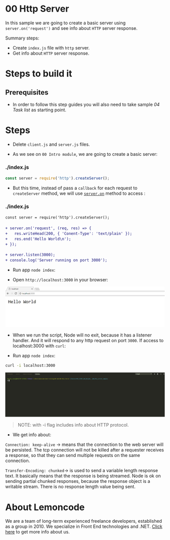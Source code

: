 # 00 Http Server

In this sample we are going to create a basic server using `server.on('request')` and see info about `HTTP` server response.

Summary steps:

- Create `index.js` file with `http` server.
- Get info about `HTTP` server response.

# Steps to build it

## Prerequisites

- In order to follow this step guides you will also need to take sample _04 Task list_ as starting point.

# Steps

- Delete `client.js` and `server.js` files.

- As we see on `00 Intro module`, we are going to create a basic server:

### ./index.js

```javascript
const server = require('http').createServer();

```

- But this time, instead of pass a `callback` for each request to `createServer` method, we will use [`server.on`](https://nodejs.org/docs/latest-v6.x/api/http.html#http_class_http_server) method to access :

### ./index.js

```diff
const server = require('http').createServer();

+ server.on('request', (req, res) => {
+   res.writeHead(200, { 'Conent-Type': 'text/plain' });
+   res.end('Hello World\n');
+ });

+ server.listen(3000);
+ console.log('Server running on port 3000');

```

- Run app `node index`:

- Open `http://localhost:3000` in your browser:

![open server in browser](../../99%20Resources/04%20Web/00%20Http%20Server/open%20server%20in%20browser.png)

- When we run the script, Node will no exit, because it has a listener handler. And it will respond to any http request on port `3000`. If access to localhost:3000 with `curl`:

- Run app `node index`:

```bash
curl -i localhost:3000

```

![open server with terminal](../../99%20Resources/04%20Web/00%20Http%20Server/open%20server%20with%20terminal.gif)

> NOTE: with -i flag includes info about HTTP protocol.

- We get info about:

`Connection: keep-alive` -> means that the connection to the web server will be persisted. The tcp connection will not be killed  after a requester receives a response, so that they can send multiple requests on the same connection.

`Transfer-Encoding: chunked`-> is used to send a variable length response text. It basically means that the response is being streamed. Node is ok on sending partial chunked responses, because the response object is a writable stream. There is no response length value being sent.

# About Lemoncode

We are a team of long-term experienced freelance developers, established as a group in 2010.
We specialize in Front End technologies and .NET. [Click here](http://lemoncode.net/services/en/#en-home) to get more info about us.
